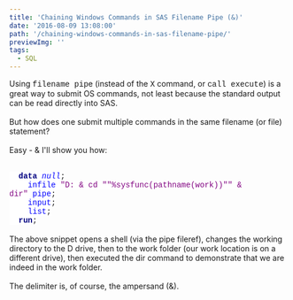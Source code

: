 ```yaml
---
title: 'Chaining Windows Commands in SAS Filename Pipe (&)'
date: '2016-08-09 13:08:00'
path: '/chaining-windows-commands-in-sas-filename-pipe/'
previewImg: ''
tags:
  - SQL
---
```


Using <span style="font-family: &quot;courier new&quot; , &quot;courier&quot; , monospace;">filename pip</span>e (instead of the <span style="font-family: &quot;courier new&quot; , &quot;courier&quot; , monospace;">X</span> command, or <span style="font-family: &quot;courier new&quot; , &quot;courier&quot; , monospace;">call execute</span>) is a great way to submit OS commands, not least because the standard output can be read directly into SAS.<br /><br />But how does one submit multiple commands in the same filename (or file) statement?<br /><br />Easy - &amp; I'll show you how:<br /><br /><div style="margin-bottom: 0.0001pt;"><b><span style="background: white; color: navy; font-family: &quot;courier new&quot;;">&nbsp; data</span></b><span style="background: white; font-family: &quot;courier new&quot;;"> </span><span style="background: white; color: blue; font-family: &quot;courier new&quot;;">_null_</span><span style="background: white; font-family: &quot;courier new&quot;;">; </span></div><div style="margin-bottom: 0.0001pt;"><span style="background: white; font-family: &quot;courier new&quot;;">&nbsp; &nbsp;&nbsp;</span><span style="background: white; color: blue; font-family: &quot;courier new&quot;;">infile</span><span style="background: white; font-family: &quot;courier new&quot;;">&nbsp;<span style="color: purple;">"D: &amp; cd ""%sysfunc(pathname(work))"" &amp; dir"&nbsp;</span></span><span style="background: white; color: blue; font-family: &quot;courier new&quot;;">pipe</span><span style="background-color: white; font-family: &quot;courier new&quot;;">;</span></div><div style="margin-bottom: 0.0001pt;"><span style="background: white; font-family: &quot;courier new&quot;;">&nbsp; &nbsp;&nbsp;</span><span style="background: white; color: blue; font-family: &quot;courier new&quot;;">input</span><span style="background: white; font-family: &quot;courier new&quot;;">; </span></div><div style="margin-bottom: 0.0001pt;"><span style="background: white; font-family: &quot;courier new&quot;;">&nbsp; &nbsp;&nbsp;</span><span style="background: white; color: blue; font-family: &quot;courier new&quot;;">list</span><span style="background: white; font-family: &quot;courier new&quot;;">;</span></div><div><b><span style="background: white; color: navy; font-family: &quot;courier new&quot;;">&nbsp; run</span></b><span style="background: white; font-family: &quot;courier new&quot;;">;</span></div><br />The above snippet opens a shell (via the pipe fileref), changes the working directory to the D drive, then to the work folder (our work location is on a different drive), then executed the dir command to demonstrate that we are indeed in the work folder.<br /><br />The delimiter is, of course, the ampersand (&amp;).
